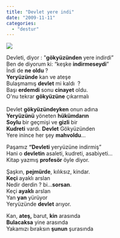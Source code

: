 ```yaml
---
title: "Devlet yere indi"
date: "2009-11-11"
categories: 
  - "destur"
---
```


![](/uploads/image/keci.jpg)

Devleti, diyor : "**gökyüzünden** yere indirdi”  
Ben de diyorum ki: “keşke **indirmeseydi**”  
İndi de **ne oldu** ?  
**Yeryüzünde** kan ve ateşe  
Bulaşmamış **devlet** mi kaldı  ?  
Başı **erdemdi** sonu **cinayet** oldu.  
O'nu tekrar **gökyüzüne** çıkarmalı  
   
Devlet **gökyüzündeyken** onun adına  
**Yeryüzünü** yöneten **hükümdarın  
Soylu** bir geçmişi ve **gizli** bir  
**Kudreti** vardı. **Devlet** Gökyüzünden  
Yere inince her şey **mahvoldu**…

Paşamız **“Devleti** yeryüzüne indirmiş”  
Hani o **devletin** asaleti, kudreti, asabiyeti…  
Kitap yazmış **profesör** öyle diyor.

Şaşkın, **pejmürde**, kılıksız, kindar.  
**Keçi** ayaklı arslan  
Nedir derdin ? bi…**sorsan**.  
Keçi **ayaklı** arslan  
Yan **yan** yürüyor  
Yeryüzünde **devlet** arıyor.

Kan, **ateş,** barut, **kin** arasında  
**Bulacaksa** yine arasında  
Yakamızı bıraksın **şunun** şurasında
